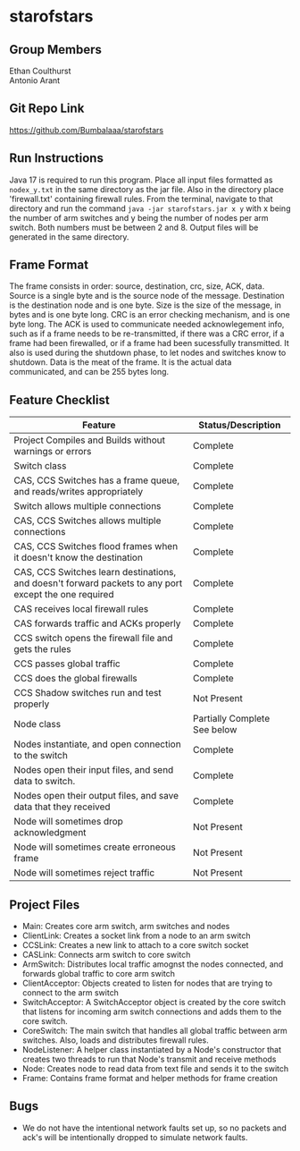 # starofstars

## Group Members
Ethan Coulthurst\
Antonio Arant

## Git Repo Link
https://github.com/Bumbalaaa/starofstars

## Run Instructions
Java 17 is required to run this program. Place all input files formatted as `nodex_y.txt` in the same directory as the jar file. Also in the directory place 'firewall.txt' containing firewall rules. From the terminal, navigate to that directory and run the command `java -jar starofstars.jar x y` with x being the number of arm switches and y being the number of nodes per arm switch. Both numbers must be between 2 and 8. Output files will be generated in the same directory.

## Frame Format
The frame consists in order: source, destination, crc, size, ACK, data. Source is a single byte and is the source node of the message. Destination is the destination node and is one byte. Size is the size of the message, in bytes and is one byte long. CRC is an error checking mechanism, and is one byte long. The ACK is used to communicate needed acknowlegement info, such as if a frame needs to be re-transmitted, if there was a CRC error, if a frame had been firewalled, or if a frame had been sucessfully transmitted. It also is used during the shutdown phase, to let nodes and switches know to shutdown. Data is the meat of the frame. It is the actual data communicated, and can be 255 bytes long.

## Feature Checklist
| Feature        |Status/Description                        |  
|----------------|-------------------------------|  
|Project Compiles and Builds without warnings or errors| Complete            |  
|Switch class     |Complete          |  
|CAS, CCS Switches has a frame queue, and reads/writes appropriately  | Complete |  
|Switch allows multiple connections        |Complete |  
|CAS, CCS Switches allows multiple connections       |Complete |  
|CAS, CCS Switches flood frames when it doesn't know the destination |Complete |  
|CAS, CCS Switches learn destinations, and doesn't forward packets to any port except the one required      |Complete |  
|CAS receives local firewall rules| Complete |    
|CAS forwards traffic and ACKs properly        | Complete|
|CCS switch opens the firewall file and gets the rules| Complete|
|CCS passes global traffic| Complete|
|CCS does the global firewalls| Complete|
|CCS Shadow switches run and test properly| Not Present|
|Node class| Partially Complete See below|
|Nodes instantiate, and open connection to the switch| Complete|
|Nodes open their input files, and send data to switch.| Complete|
|Nodes open their output files, and save data that they received| Complete|  
|Node will sometimes drop acknowledgment| Not Present|
|Node will sometimes create erroneous frame| Not Present|
|Node will sometimes reject traffic| Not Present| 

## Project Files
- Main: Creates core arm switch, arm switches and nodes
- ClientLink: Creates a socket link from a node to an arm switch
- CCSLink: Creates a new link to attach to a core switch socket
- CASLink: Connects arm switch to core switch
- ArmSwitch: Distributes local traffic amognst the nodes connected, and forwards global traffic to core arm switch
- ClientAcceptor: Objects created to listen for nodes that are trying to connect to the arm switch
- SwitchAcceptor: A SwitchAcceptor object is created by the core switch that listens for incoming arm switch connections and adds them to the core switch.
- CoreSwitch: The main switch that handles all global traffic between arm switches. Also, loads and distributes firewall rules.
- NodeListener: A helper class instantiated by a Node's constructor that creates two threads to run that Node's transmit and receive methods
- Node: Creates node to read data from text file and sends it to the switch
- Frame: Contains frame format and helper methods for frame creation

## Bugs
- We do not have the intentional network faults set up, so no packets and ack's will be intentionally dropped to simulate network faults. 
